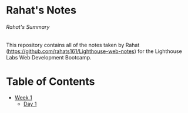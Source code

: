 # Rahat's Notes
###### Rahat's Summary
This repository contains all of the notes taken by Rahat (https://github.com/rahats161/Lighthouse-web-notes) for the Lighthouse Labs Web Development Bootcamp.
# Table of Contents
* [Week 1](/Week_1)
  * [Day 1](/Week_1/Day_1)